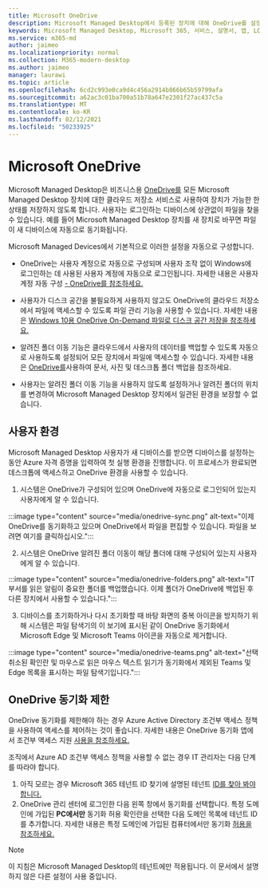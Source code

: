 ```yaml
---
title: Microsoft OneDrive
description: Microsoft Managed Desktop에서 등록된 장치에 대해 OneDrive를 설정하는 방법
keywords: Microsoft Managed Desktop, Microsoft 365, 서비스, 설명서, 앱, LOB 앱
ms.service: m365-md
author: jaimeo
ms.localizationpriority: normal
ms.collection: M365-modern-desktop
ms.author: jaimeo
manager: laurawi
ms.topic: article
ms.openlocfilehash: 6cd2c993e0ca9d4c456a2914b866b65b59799afa
ms.sourcegitcommit: a62ac3c01ba700a51b78a647e2301f27ac437c5a
ms.translationtype: MT
ms.contentlocale: ko-KR
ms.lasthandoff: 02/12/2021
ms.locfileid: "50233925"
---
```

# <a name="microsoft-onedrive"></a>Microsoft OneDrive

Microsoft Managed Desktop은 비즈니스용 [OneDrive를](https://docs.microsoft.com/onedrive/plan-onedrive-enterprise) 모든 Microsoft Managed Desktop 장치에 대한 클라우드 저장소 서비스로 사용하여 장치가 가능한 한 상태를 저장하지 않도록 합니다. 사용자는 로그인하는 디바이스에 상관없이 파일을 찾을 수 있습니다. 예를 들어 Microsoft Managed Desktop 장치를 새 장치로 바꾸면 파일이 새 디바이스에 자동으로 동기화됩니다.

Microsoft Managed Devices에서 기본적으로 이러한 설정을 자동으로 구성합니다.

- OneDrive는 사용자 계정으로 자동으로 구성되며 사용자 조작 없이 Windows에 로그인하는 데 사용된 사용자 계정에 자동으로 로그인됩니다. 자세한 내용은 사용자 계정 자동 구성 [- OneDrive를 참조하세요.](https://docs.microsoft.com/onedrive/use-silent-account-configuration)

- 사용자가 디스크 공간을 불필요하게 사용하지 않고도 OneDrive의 클라우드 저장소에서 파일에 액세스할 수 있도록 파일 관리 기능을 사용할 수 있습니다. 자세한 내용은 [Windows 10용 OneDrive On-Demand 파일로 디스크 공간 저장을 참조하세요.](https://support.microsoft.com/office/save-disk-space-with-onedrive-files-on-demand-for-windows-10-0e6860d3-d9f3-4971-b321-7092438fb38e)

- 알려진 폴더 이동 기능은 클라우드에서 사용자의 데이터를 백업할 수 있도록 자동으로 사용하도록 설정되어 모든 장치에서 파일에 액세스할 수 있습니다. 자세한 내용은 [OneDrive를](https://support.microsoft.com/office/back-up-your-documents-pictures-and-desktop-folders-with-onedrive-d61a7930-a6fb-4b95-b28a-6552e77c3057)사용하여 문서, 사진 및 데스크톱 폴더 백업을 참조하세요.

- 사용자는 알려진 폴더 이동 기능을 사용하지 않도록 설정하거나 알려진 폴더의 위치를 변경하여 Microsoft Managed Desktop 장치에서 일관된 환경을 보장할 수 없습니다.

## <a name="user-experience"></a>사용자 환경

Microsoft Managed Desktop 사용자가 새 디바이스를 받으면 디바이스를 설정하는 동안 Azure 자격 증명을 입력하여 첫 실행 환경을 진행합니다. 이 프로세스가 완료되면 데스크톱에 액세스하고 OneDrive 환경을 사용할 수 있습니다.

1. 시스템은 OneDrive가 구성되어 있으며 OneDrive에 자동으로 로그인되어 있는지 사용자에게 알 수 있습니다.

:::image type="content" source="media/onedrive-sync.png" alt-text="이제 OneDrive를 동기화하고 있으며 OneDrive에서 파일을 편집할 수 있습니다. 파일을 보려면 여기를 클릭하십시오.":::

2. 시스템은 OneDrive 알려진 폴더 이동이 해당 폴더에 대해 구성되어 있는지 사용자에게 알 수 있습니다.

:::image type="content" source="media/onedrive-folders.png" alt-text="IT 부서를 읽은 알림이 중요한 폴더를 백업했습니다. 이제 폴더가 OneDrive에 백업된 후 다른 장치에서 사용할 수 있습니다.":::

3. 디바이스를 초기화하거나 다시 초기화할 때 바탕 화면의 중복 아이콘을 방지하기 위해 시스템은 파일 탐색기의 이 보기에 표시된 같이 OneDrive 동기화에서 Microsoft Edge 및 Microsoft Teams 아이콘을 자동으로 제거합니다.

:::image type="content" source="media/onedrive-teams.png" alt-text="선택 취소된 확인란 및 마우스로 읽은 마우스 텍스트 읽기가 동기화에서 제외된 Teams 및 Edge 목록을 표시하는 파일 탐색기입니다.":::


## <a name="onedrive-sync-restrictions"></a>OneDrive 동기화 제한

OneDrive 동기화를 제한해야 하는 경우 Azure Active Directory 조건부 액세스 정책을 사용하여 액세스를 제어하는 것이 좋습니다. 자세한 내용은 OneDrive 동기화 앱에서 조건부 액세스 지원 [사용을 참조하세요.](https://docs.microsoft.com/onedrive/enable-conditional-access)

조직에서 Azure AD 조건부 액세스 정책을 사용할 수 없는 경우 IT 관리자는 다음 단계를 따라야 합니다.

1. 아직 모르는 경우 Microsoft 365 테넌트 ID 찾기에 설명된 테넌트 [ID를 찾아 봐야 합니다.](https://docs.microsoft.com/onedrive/find-your-office-365-tenant-id)
2. OneDrive 관리 센터에 로그인한 다음  왼쪽 창에서 동기화를 선택합니다. 특정 도메인에 가입된 **PC에서만** 동기화 허용 확인란을 선택한 다음 도메인 목록에 테넌트 ID를 추가합니다. 자세한 내용은 특정 도메인에 가입된 컴퓨터에서만 동기화 [허용을 참조하세요.](https://docs.microsoft.com/onedrive/allow-syncing-only-on-specific-domains)

> [!NOTE]
> 이 지침은 Microsoft Managed Desktop의 테넌트에만 적용됩니다. 이 문서에서 설명하지 않은 다른 설정이 사용 중입니다.
